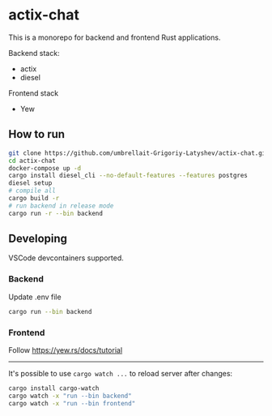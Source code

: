 # actix-chat

This is a monorepo for backend and frontend Rust applications.

Backend stack:
 * actix
 * diesel

Frontend stack
 * Yew
## How to run

```bash
git clone https://github.com/umbrellait-Grigoriy-Latyshev/actix-chat.git
cd actix-chat
docker-compose up -d
cargo install diesel_cli --no-default-features --features postgres
diesel setup
# compile all
cargo build -r
# run backend in release mode
cargo run -r --bin backend
```

## Developing

VSCode devcontainers supported.

### Backend

Update .env file

```bash
cargo run --bin backend
```

### Frontend

Follow https://yew.rs/docs/tutorial

---

It's possible to use `cargo watch ...` to reload server after changes:

```bash
cargo install cargo-watch
cargo watch -x "run --bin backend"
cargo watch -x "run --bin frontend"
```
###
